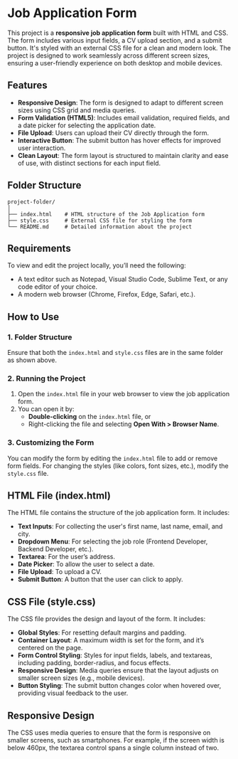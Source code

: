 # Job Application Form

This project is a **responsive job application form** built with HTML and CSS. The form includes various input fields, a CV upload section, and a submit button. It's styled with an external CSS file for a clean and modern look. The project is designed to work seamlessly across different screen sizes, ensuring a user-friendly experience on both desktop and mobile devices.

## Features

- **Responsive Design**: The form is designed to adapt to different screen sizes using CSS grid and media queries.
- **Form Validation (HTML5)**: Includes email validation, required fields, and a date picker for selecting the application date.
- **File Upload**: Users can upload their CV directly through the form.
- **Interactive Button**: The submit button has hover effects for improved user interaction.
- **Clean Layout**: The form layout is structured to maintain clarity and ease of use, with distinct sections for each input field.

## Folder Structure

```plaintext
project-folder/
│
├── index.html    # HTML structure of the Job Application form
├── style.css     # External CSS file for styling the form
└── README.md     # Detailed information about the project
```

## Requirements

To view and edit the project locally, you’ll need the following:

- A text editor such as Notepad, Visual Studio Code, Sublime Text, or any code editor of your choice.
- A modern web browser (Chrome, Firefox, Edge, Safari, etc.).

## How to Use

### 1. Folder Structure

Ensure that both the `index.html` and `style.css` files are in the same folder as shown above.

### 2. Running the Project

1. Open the `index.html` file in your web browser to view the job application form.
2. You can open it by:
   - **Double-clicking** on the `index.html` file, or
   - Right-clicking the file and selecting **Open With > Browser Name**.

### 3. Customizing the Form

You can modify the form by editing the `index.html` file to add or remove form fields. For changing the styles (like colors, font sizes, etc.), modify the `style.css` file.

## HTML File (index.html)

The HTML file contains the structure of the job application form. It includes:

- **Text Inputs**: For collecting the user's first name, last name, email, and city.
- **Dropdown Menu**: For selecting the job role (Frontend Developer, Backend Developer, etc.).
- **Textarea**: For the user’s address.
- **Date Picker**: To allow the user to select a date.
- **File Upload**: To upload a CV.
- **Submit Button**: A button that the user can click to apply.

## CSS File (style.css)

The CSS file provides the design and layout of the form. It includes:

- **Global Styles**: For resetting default margins and padding.
- **Container Layout**: A maximum width is set for the form, and it’s centered on the page.
- **Form Control Styling**: Styles for input fields, labels, and textareas, including padding, border-radius, and focus effects.
- **Responsive Design**: Media queries ensure that the layout adjusts on smaller screen sizes (e.g., mobile devices).
- **Button Styling**: The submit button changes color when hovered over, providing visual feedback to the user.

## Responsive Design

The CSS uses media queries to ensure that the form is responsive on smaller screens, such as smartphones. For example, if the screen width is below 460px, the textarea control spans a single column instead of two.
